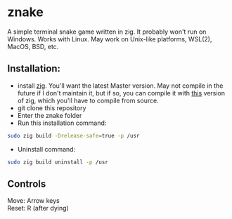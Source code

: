 # znake
A simple terminal snake game written in zig. It probably won't run on Windows. Works with Linux. May work on Unix-like platforms, WSL(2), MacOS, BSD, etc.

## Installation:
* install [zig](https://ziglang.org/download/). You'll want the latest Master version. May not compile in the future if I don't maintain it, but if so, you can compile it with [this](https://github.com/ziglang/zig/tree/93e11b824a37a14fc392bfc64ed8f364f4fc7d46) version of zig, which you'll have to compile from source.
* git clone this repository
* Enter the znake folder
* Run this installation command:
```bash
sudo zig build -Drelease-safe=true -p /usr
```
* Uninstall command:
```bash
sudo zig build uninstall -p /usr
```

## Controls
Move: Arrow keys  
Reset: R (after dying)
